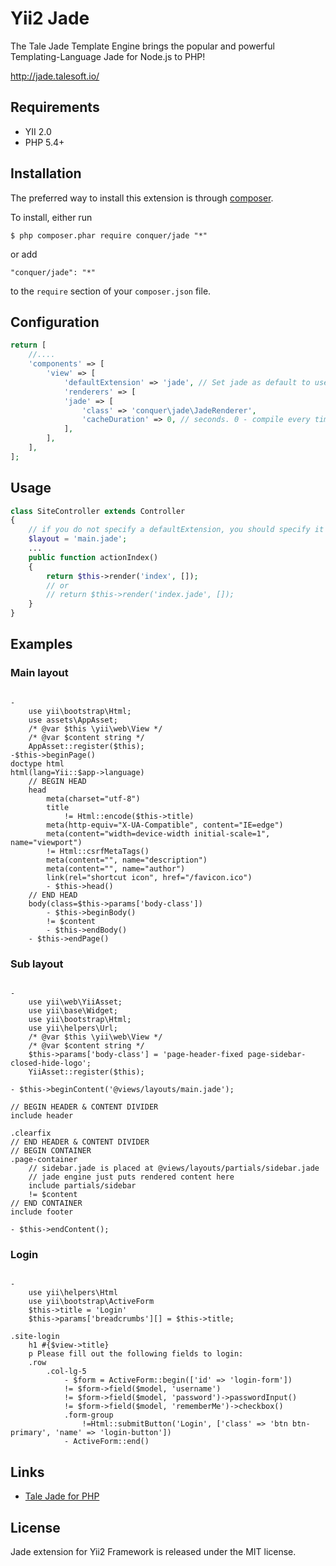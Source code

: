 Yii2 Jade
=========================

The Tale Jade Template Engine brings the popular and powerful Templating-Language Jade for Node.js to PHP!

http://jade.talesoft.io/


## Requirements

* YII 2.0
* PHP 5.4+

## Installation

The preferred way to install this extension is through [composer](http://getcomposer.org/download/). 

To install, either run

```
$ php composer.phar require conquer/jade "*"
```
or add

```
"conquer/jade": "*"
```

to the ```require``` section of your `composer.json` file.



## Configuration
~~~php
return [
    //....
    'components' => [
        'view' => [       
            'defaultExtension' => 'jade', // Set jade as default to use base view file names without extension.
            'renderers' => [
            'jade' => [
                'class' => 'conquer\jade\JadeRenderer',
                'cacheDuration' => 0, // seconds. 0 - compile every time
            ],
        ],
    ],
];
~~~

## Usage
~~~php
class SiteController extends Controller
{
    // if you do not specify a defaultExtension, you should specify it here
    $layout = 'main.jade';
    ...
    public function actionIndex()
    {
        return $this->render('index', []);
        // or
        // return $this->render('index.jade', []);
    }
}
~~~

## Examples

### Main layout

~~~jade

-
    use yii\bootstrap\Html;
    use assets\AppAsset;
    /* @var $this \yii\web\View */
    /* @var $content string */
    AppAsset::register($this);
-$this->beginPage()
doctype html
html(lang=Yii::$app->language)
    // BEGIN HEAD
    head
        meta(charset="utf-8")
        title
            != Html::encode($this->title)
        meta(http-equiv="X-UA-Compatible", content="IE=edge")
        meta(content="width=device-width initial-scale=1", name="viewport")
        != Html::csrfMetaTags()
        meta(content="", name="description")
        meta(content="", name="author")
        link(rel="shortcut icon", href="/favicon.ico")
        - $this->head()
    // END HEAD
    body(class=$this->params['body-class'])
        - $this->beginBody()
        != $content
        - $this->endBody()
    - $this->endPage()

~~~
    
### Sub layout

~~~jade

-
    use yii\web\YiiAsset;
    use yii\base\Widget;
    use yii\bootstrap\Html;
    use yii\helpers\Url;
    /* @var $this \yii\web\View */
    /* @var $content string */
    $this->params['body-class'] = 'page-header-fixed page-sidebar-closed-hide-logo';
    YiiAsset::register($this);
    
- $this->beginContent('@views/layouts/main.jade');

// BEGIN HEADER & CONTENT DIVIDER
include header

.clearfix
// END HEADER & CONTENT DIVIDER
// BEGIN CONTAINER
.page-container
    // sidebar.jade is placed at @views/layouts/partials/sidebar.jade
    // jade engine just puts rendered content here
    include partials/sidebar
    != $content
// END CONTAINER
include footer

- $this->endContent();
~~~

### Login

~~~jade

-
    use yii\helpers\Html
    use yii\bootstrap\ActiveForm
    $this->title = 'Login'
    $this->params['breadcrumbs'][] = $this->title;
    
.site-login
    h1 #{$view->title}
    p Please fill out the following fields to login:
    .row
        .col-lg-5
            - $form = ActiveForm::begin(['id' => 'login-form'])
            != $form->field($model, 'username')
            != $form->field($model, 'password')->passwordInput()
            != $form->field($model, 'rememberMe')->checkbox()
            .form-group
                !=Html::submitButton('Login', ['class' => 'btn btn-primary', 'name' => 'login-button'])
            - ActiveForm::end()
~~~

## Links
* [Tale Jade for PHP](http://jade.talesoft.io/)

## License

Jade extension for Yii2 Framework is released under the MIT license.

